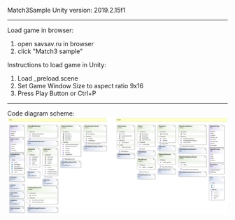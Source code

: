 Match3Sample
Unity version: 2019.2.15f1
____________________________________________________
Load game in browser:
1. open savsav.ru in browser
2. click "Match3 sample"

Instructions to load game in Unity:
1. Load _preload.scene
2. Set Game Window Size to aspect ratio 9x16
3. Press Play Button or Ctrl+P
____________________________________________________

Code diagram scheme:
![](Match3Sample.png)
